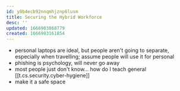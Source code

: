 ```yaml
---
id: y8b4ecb92nnqmhjznp6lusm
title: Securing the Hybrid Workforce
desc: ''
updated: 1666903868779
created: 1666903161854
---
```


- personal laptops are ideal, but people aren't going to separate, especially when travelling; assume people will use it for personal
- phishing is psychology, will never go away
- most people just don't know... how do I teach general [[t.cs.security.cyber-hygiene]]
- make it a safe space